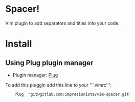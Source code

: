 # Spacer!

Vim plugin to add separators and titles into your code.

# Install

## Using Plug plugin manager

- Plugin manager: [Plug](https://github.com/junegunn/vim-plug)

To add this pluggin add this line to your '''.vimrc''':

```vim
    Plug  'git@gitlab.com:impresionista/vim-spacer.git'
```
